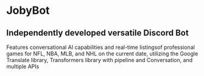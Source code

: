 # JobyBot
## Independently developed versatile Discord Bot
Features conversational AI capabilities and real-time listingsof professional games for NFL, NBA, MLB, and NHL on the current date, utilizing the Google Translate library,
Transformers library with pipeline and Conversation, and multiple APIs

